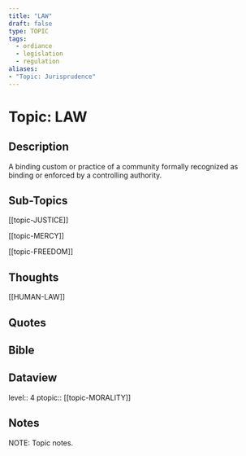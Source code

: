 ```yaml
---
title: "LAW"
draft: false
type: TOPIC
tags:
  - ordiance
  - legislation
  - regulation
aliases:
- "Topic: Jurisprudence"
---
```

# Topic: LAW
## Description
A binding custom or practice of a community formally recognized as binding or enforced by a controlling authority.

## Sub-Topics
[[topic-JUSTICE]]

[[topic-MERCY]]

[[topic-FREEDOM]]

## Thoughts 
[[HUMAN-LAW]]
## Quotes

## Bible


## Dataview
level:: 4
ptopic:: [[topic-MORALITY]]

## Notes
NOTE: Topic notes.